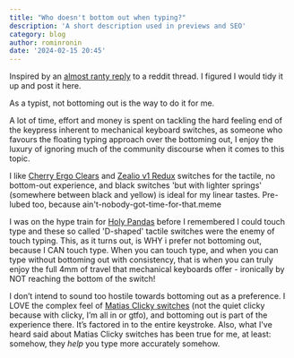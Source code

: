 ```yaml
---
title: "Who doesn't bottom out when typing?"
description: 'A short description used in previews and SEO'
category: blog
author: rominronin
date: '2024-02-15 20:45'
---
```


Inspired by an [almost ranty reply](https://www.reddit.com/r/MechanicalKeyboards/s/aTO5k2FjGa) to a reddit thread. I 
figured I would tidy it up and post it here.

As a typist, not bottoming out is the way to do it for me.

A lot of time, effort and money is spent on tackling the hard feeling end of the keypress inherent to mechanical 
keyboard switches, as someone who favours the floating typing approach over the bottoming out, I enjoy the luxury of 
ignoring much of the community discourse when it comes to this topic. 

I like [Cherry Ergo Clears](https://candykeys.com/product/cherry-mx-ergo-clear) and [Zealio v1 Redux](https://zealpc.net/products/zealio_v1_redux) switches for the 
tactile, no bottom-out experience, and black switches 'but with lighter springs' (somewhere between black and yellow)
is ideal for my linear tastes. Pre-lubed too, because ain't-nobody-got-time-for-that.meme

I was on the hype train for [Holy Pandas](https://drop.com/buy/drop-invyr-holy-panda-mechanical-switches) before I 
remembered I could touch type and these so called 'D-shaped' tactile switches were the enemy of touch typing. This, 
as it turns out, is WHY i prefer not bottoming out, because I CAN touch type. When you can touch type, and when you 
can type without bottoming out with consistency, that is when you can truly enjoy the full 4mm of travel that 
mechanical keyboards offer - ironically by NOT reaching the bottom of the switch!

I don’t intend to sound too hostile towards bottoming out as a preference. I LOVE the complex feel of [Matias Clicky 
switches](https://matias.store/products/matias-click-switch-box-of-200) (not the quiet clicky because with clicky, 
I’m all in or gtfo), and bottoming out is part of the experience there. It’s factored in to the entire keystroke. 
Also, what I've heard said about Matias Clicky switches has been true for me, at least: somehow, they *help* you 
type more accurately somehow.
